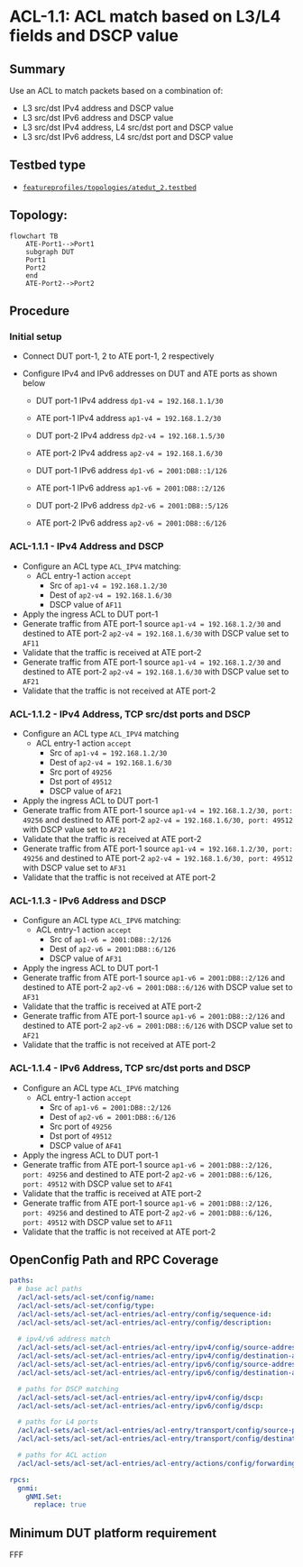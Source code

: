 # ACL-1.1: ACL match based on L3/L4 fields and DSCP value

## Summary

Use an ACL to match packets based on a combination of:

*   L3 src/dst IPv4 address and DSCP value
*   L3 src/dst IPv6 address and DSCP value
*   L3 src/dst IPv4 address, L4 src/dst port and DSCP value
*   L3 src/dst IPv6 address, L4 src/dst port and DSCP value

## Testbed type

* [`featureprofiles/topologies/atedut_2.testbed`](https://github.com/openconfig/featureprofiles/blob/main/topologies/atedut_2.testbed)

## Topology:

```mermaid
flowchart TB
    ATE-Port1-->Port1
    subgraph DUT
    Port1
    Port2
    end
    ATE-Port2-->Port2
```

## Procedure

### Initial setup

*   Connect DUT port-1, 2 to ATE port-1, 2 respectively

*   Configure IPv4 and IPv6 addresses on DUT and ATE ports as shown below
    *   DUT port-1 IPv4 address ```dp1-v4 = 192.168.1.1/30```
    *   ATE port-1 IPv4 address ```ap1-v4 = 192.168.1.2/30```

    *   DUT port-2 IPv4 address ```dp2-v4 = 192.168.1.5/30```
    *   ATE port-2 IPv4 address ```ap2-v4 = 192.168.1.6/30```

    *   DUT port-1 IPv6 address ```dp1-v6 = 2001:DB8::1/126```
    *   ATE port-1 IPv6 address ```ap1-v6 = 2001:DB8::2/126```

    *   DUT port-2 IPv6 address ```dp2-v6 = 2001:DB8::5/126```
    *   ATE port-2 IPv6 address ```ap2-v6 = 2001:DB8::6/126```


### ACL-1.1.1 - IPv4 Address and DSCP

*   Configure an ACL type `ACL_IPV4` matching:
    *   ACL entry-1 action `accept`
        *   Src of ```ap1-v4 = 192.168.1.2/30```
        *   Dest of ```ap2-v4 = 192.168.1.6/30```
        *   DSCP value of ```AF11```
*   Apply the ingress ACL to DUT port-1
*   Generate traffic from ATE port-1 source ```ap1-v4 = 192.168.1.2/30``` and destined to ATE port-2 ```ap2-v4 = 192.168.1.6/30``` with DSCP value set to ```AF11```
*   Validate that the traffic is received at ATE port-2
*   Generate traffic from ATE port-1 source ```ap1-v4 = 192.168.1.2/30``` and destined to ATE port-2 ```ap2-v4 = 192.168.1.6/30``` with DSCP value set to ```AF21```
*   Validate that the traffic is not received at ATE port-2

### ACL-1.1.2 - IPv4 Address, TCP src/dst ports and DSCP

*   Configure an ACL type `ACL_IPV4` matching
    *   ACL entry-1 action `accept`
        *   Src of ```ap1-v4 = 192.168.1.2/30```
        *   Dest of ```ap2-v4 = 192.168.1.6/30```
        *   Src port of ```49256```
        *   Dst port of ```49512```
        *   DSCP value of ```AF21```
*   Apply the ingress ACL to DUT port-1
*   Generate traffic from ATE port-1 source ```ap1-v4 = 192.168.1.2/30, port: 49256``` and destined to ATE port-2 ```ap2-v4 = 192.168.1.6/30, port: 49512``` with DSCP value set to ```AF21```
*   Validate that the traffic is received at ATE port-2
*   Generate traffic from ATE port-1 source ```ap1-v4 = 192.168.1.2/30, port: 49256``` and destined to ATE port-2 ```ap2-v4 = 192.168.1.6/30, port: 49512``` with DSCP value set to ```AF31```
*   Validate that the traffic is not received at ATE port-2

### ACL-1.1.3 - IPv6 Address and DSCP

*   Configure an ACL type `ACL_IPV6` matching:
    *   ACL entry-1 action `accept`
        *   Src of ```ap1-v6 = 2001:DB8::2/126```
        *   Dest of ```ap2-v6 = 2001:DB8::6/126```
        *   DSCP value of ```AF31```
*   Apply the ingress ACL to DUT port-1
*   Generate traffic from ATE port-1 source ```ap1-v6 = 2001:DB8::2/126``` and destined to ATE port-2 ```ap2-v6 = 2001:DB8::6/126``` with DSCP value set to ```AF31```
*   Validate that the traffic is received at ATE port-2
*   Generate traffic from ATE port-1 source ```ap1-v6 = 2001:DB8::2/126``` and destined to ATE port-2 ```ap2-v6 = 2001:DB8::6/126``` with DSCP value set to ```AF21```
*   Validate that the traffic is not received at ATE port-2

### ACL-1.1.4 - IPv6 Address, TCP src/dst ports and DSCP

*   Configure an ACL type `ACL_IPV6` matching
    *   ACL entry-1 action `accept`
        *   Src of ```ap1-v6 = 2001:DB8::2/126```
        *   Dest of ```ap2-v6 = 2001:DB8::6/126```
        *   Src port of ```49256```
        *   Dst port of ```49512```
        *   DSCP value of ```AF41```
*   Apply the ingress ACL to DUT port-1
*   Generate traffic from ATE port-1 source ```ap1-v6 = 2001:DB8::2/126, port: 49256``` and destined to ATE port-2 ```ap2-v6 = 2001:DB8::6/126, port: 49512``` with DSCP value set to ```AF41```
*   Validate that the traffic is received at ATE port-2
*   Generate traffic from ATE port-1 source ```ap1-v6 = 2001:DB8::2/126, port: 49256``` and destined to ATE port-2 ```ap2-v6 = 2001:DB8::6/126, port: 49512``` with DSCP value set to ```AF11```
*   Validate that the traffic is not received at ATE port-2

## OpenConfig Path and RPC Coverage

```yaml
paths:
  # base acl paths
  /acl/acl-sets/acl-set/config/name:
  /acl/acl-sets/acl-set/config/type:
  /acl/acl-sets/acl-set/acl-entries/acl-entry/config/sequence-id:
  /acl/acl-sets/acl-set/acl-entries/acl-entry/config/description:
  
  # ipv4/v6 address match
  /acl/acl-sets/acl-set/acl-entries/acl-entry/ipv4/config/source-address:
  /acl/acl-sets/acl-set/acl-entries/acl-entry/ipv4/config/destination-address:
  /acl/acl-sets/acl-set/acl-entries/acl-entry/ipv6/config/source-address:
  /acl/acl-sets/acl-set/acl-entries/acl-entry/ipv6/config/destination-address:

  # paths for DSCP matching
  /acl/acl-sets/acl-set/acl-entries/acl-entry/ipv4/config/dscp:
  /acl/acl-sets/acl-set/acl-entries/acl-entry/ipv6/config/dscp:

  # paths for L4 ports
  /acl/acl-sets/acl-set/acl-entries/acl-entry/transport/config/source-port:
  /acl/acl-sets/acl-set/acl-entries/acl-entry/transport/config/destination-port:

  # paths for ACL action
  /acl/acl-sets/acl-set/acl-entries/acl-entry/actions/config/forwarding-action:

rpcs:
  gnmi:
    gNMI.Set:
      replace: true

```

## Minimum DUT platform requirement

FFF
